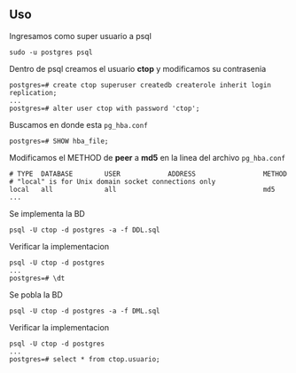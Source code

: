 ## Uso 

Ingresamos como super usuario a psql
```text
sudo -u postgres psql
```

Dentro de psql creamos el usuario **ctop** y modificamos su contrasenia
```text
postgres=# create ctop superuser createdb createrole inherit login replication;
...
postgres=# alter user ctop with password 'ctop';
```

Buscamos en donde esta `pg_hba.conf`

```text
postgres=# SHOW hba_file;
```

Modificamos el METHOD de **peer** a **md5** en la linea del archivo `pg_hba.conf` 
```text
# TYPE  DATABASE        USER            ADDRESS                 METHOD
# "local" is for Unix domain socket connections only
local   all             all                                     md5
...
```

Se implementa la BD 

```text
psql -U ctop -d postgres -a -f DDL.sql
```

Verificar la implementacion 

```text
psql -U ctop -d postgres 
...
postgres=# \dt
```

Se pobla la BD 

```text
psql -U ctop -d postgres -a -f DML.sql
```

Verificar la implementacion 

```text
psql -U ctop -d postgres 
...
postgres=# select * from ctop.usuario;
```